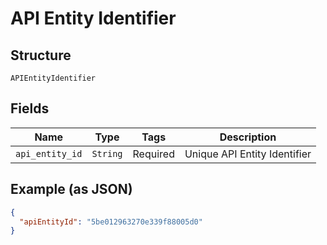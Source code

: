 
# API Entity Identifier

## Structure

`APIEntityIdentifier`

## Fields

| Name | Type | Tags | Description |
|  --- | --- | --- | --- |
| `api_entity_id` | `String` | Required | Unique API Entity Identifier |

## Example (as JSON)

```json
{
  "apiEntityId": "5be012963270e339f88005d0"
}
```

